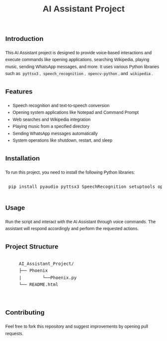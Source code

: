 <!DOCTYPE html>
<html lang="en">
<head>
  <meta charset="UTF-8">
  <meta name="viewport" content="width=device-width, initial-scale=1.0">
  <title>AI Assistant Project - README</title>
</head>
<body style="font-family: Arial, sans-serif; line-height: 1.6; margin: 20px;">
  <header>
    <h1 style="color: #333; text-align: center;">AI Assistant Project</h1>
  </header>

  <section>
    <h2>Introduction</h2>
    <p>This AI Assistant project is designed to provide voice-based interactions and execute commands like opening applications, searching Wikipedia, playing music, sending WhatsApp messages, and more. It uses various Python libraries such as <code style="background-color: #f2f2f2; padding: 2px 4px; border-radius: 4px;">pyttsx3</code>, <code style="background-color: #f2f2f2; padding: 2px 4px; border-radius: 4px;">speech_recognition</code>, <code style="background-color: #f2f2f2; padding: 2px 4px; border-radius: 4px;">opencv-python</code>, and <code style="background-color: #f2f2f2; padding: 2px 4px; border-radius: 4px;">wikipedia</code>.</p>
  </section>

  <section>
    <h2>Features</h2>
    <ul>
      <li>Speech recognition and text-to-speech conversion</li>
      <li>Opening system applications like Notepad and Command Prompt</li>
      <li>Web searches and Wikipedia integration</li>
      <li>Playing music from a specified directory</li>
      <li>Sending WhatsApp messages automatically</li>
      <li>System operations like shutdown, restart, and sleep</li>
    </ul>
  </section>

  <section>
    <h2>Installation</h2>
    <p>To run this project, you need to install the following Python libraries:</p>
    <pre style="padding: 10px; border-radius: 4px;">pip install pyaudio pyttsx3 SpeechRecognition setuptools opencv-python wikipedia pywhatkit</pre>
  </section>

  <section>
    <h2>Usage</h2>
    <p>Run the script and interact with the AI Assistant through voice commands. The assistant will respond accordingly and perform the requested actions.</p>
  </section>

  <section>
    <h2>Project Structure</h2>
    <pre style="padding: 10px;">
    AI_Assistant_Project/
    ├── Phoenix
    |        └──Phoenix.py
    └── README.html
    </pre>
  </section>

  <section>
    <h2>Contributing</h2>
    <p>Feel free to fork this repository and suggest improvements by opening pull requests.</p>
  </section>
</body>
</html>
